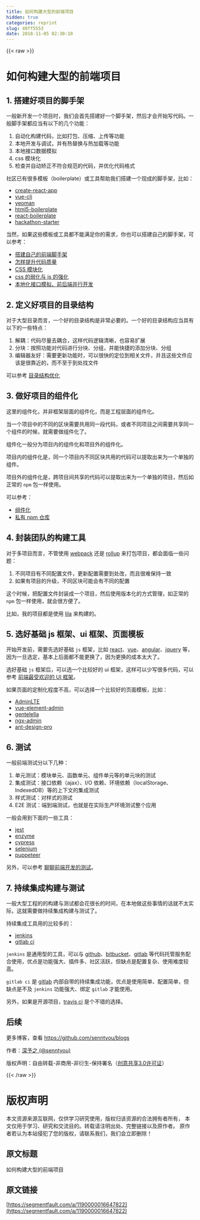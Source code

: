 ```yaml
---
title: 如何构建大型的前端项目
hidden: true
categories: reprint
slug: 40ff5553
date: 2018-11-05 02:30:10
---
```


{{< raw >}}
<h1 id="articleHeader0">&#x5982;&#x4F55;&#x6784;&#x5EFA;&#x5927;&#x578B;&#x7684;&#x524D;&#x7AEF;&#x9879;&#x76EE;</h1><h2 id="articleHeader1">1. &#x642D;&#x5EFA;&#x597D;&#x9879;&#x76EE;&#x7684;&#x811A;&#x624B;&#x67B6;</h2><p>&#x4E00;&#x822C;&#x65B0;&#x5F00;&#x53D1;&#x4E00;&#x4E2A;&#x9879;&#x76EE;&#x65F6;&#xFF0C;&#x6211;&#x4EEC;&#x4F1A;&#x9996;&#x5148;&#x642D;&#x5EFA;&#x597D;&#x4E00;&#x4E2A;&#x811A;&#x624B;&#x67B6;&#xFF0C;&#x7136;&#x540E;&#x624D;&#x4F1A;&#x5F00;&#x59CB;&#x5199;&#x4EE3;&#x7801;&#x3002;&#x4E00;&#x822C;&#x811A;&#x624B;&#x67B6;&#x90FD;&#x5E94;&#x5F53;&#x6709;&#x4EE5;&#x4E0B;&#x7684;&#x51E0;&#x4E2A;&#x529F;&#x80FD;&#xFF1A;</p><ol><li>&#x81EA;&#x52A8;&#x5316;&#x6784;&#x5EFA;&#x4EE3;&#x7801;&#xFF0C;&#x6BD4;&#x5982;&#x6253;&#x5305;&#x3001;&#x538B;&#x7F29;&#x3001;&#x4E0A;&#x4F20;&#x7B49;&#x529F;&#x80FD;</li><li>&#x672C;&#x5730;&#x5F00;&#x53D1;&#x4E0E;&#x8C03;&#x8BD5;&#xFF0C;&#x5E76;&#x6709;&#x70ED;&#x66FF;&#x6362;&#x4E0E;&#x70ED;&#x52A0;&#x8F7D;&#x7B49;&#x529F;&#x80FD;</li><li>&#x672C;&#x5730;&#x63A5;&#x53E3;&#x6570;&#x636E;&#x6A21;&#x62DF;</li><li>css &#x6A21;&#x5757;&#x5316;</li><li>&#x68C0;&#x67E5;&#x5E76;&#x81EA;&#x52A8;&#x77EB;&#x6B63;&#x4E0D;&#x7B26;&#x5408;&#x89C4;&#x8303;&#x7684;&#x4EE3;&#x7801;&#xFF0C;&#x5E76;&#x4F18;&#x5316;&#x4EE3;&#x7801;&#x683C;&#x5F0F;</li></ol><p>&#x793E;&#x533A;&#x5DF2;&#x6709;&#x5F88;&#x591A;&#x6A21;&#x677F;&#xFF08;boilerplate&#xFF09;&#x6216;&#x5DE5;&#x5177;&#x5E2E;&#x52A9;&#x6211;&#x4EEC;&#x642D;&#x5EFA;&#x4E00;&#x4E2A;&#x73B0;&#x6210;&#x7684;&#x811A;&#x624B;&#x67B6;&#xFF0C;&#x6BD4;&#x5982;&#xFF1A;</p><ul><li><a href="https://github.com/facebook/create-react-app" rel="nofollow noreferrer" target="_blank">create-react-app</a></li><li><a href="https://github.com/vuejs/vue-cli" rel="nofollow noreferrer" target="_blank">vue-cli</a></li><li><a href="http://yeoman.io/" rel="nofollow noreferrer" target="_blank">yeoman</a></li><li><a href="https://github.com/h5bp/html5-boilerplate" rel="nofollow noreferrer" target="_blank">html5-boilerplate</a></li><li><a href="https://github.com/react-boilerplate/react-boilerplate" rel="nofollow noreferrer" target="_blank">react-boilerplate</a></li><li><a href="https://github.com/sahat/hackathon-starter" rel="nofollow noreferrer" target="_blank">hackathon-starter</a></li></ul><p>&#x5F53;&#x7136;&#xFF0C;&#x5982;&#x679C;&#x8FD9;&#x4E9B;&#x6A21;&#x677F;&#x6216;&#x5DE5;&#x5177;&#x90FD;&#x4E0D;&#x80FD;&#x6EE1;&#x8DB3;&#x4F60;&#x7684;&#x9700;&#x6C42;&#xFF0C;&#x4F60;&#x4E5F;&#x53EF;&#x4EE5;&#x642D;&#x5EFA;&#x81EA;&#x5DF1;&#x7684;&#x811A;&#x624B;&#x67B6;&#xFF0C;&#x53EF;&#x4EE5;&#x53C2;&#x8003;&#xFF1A;</p><ul><li><a href="https://segmentfault.com/a/1190000016481132">&#x642D;&#x5EFA;&#x81EA;&#x5DF1;&#x7684;&#x524D;&#x7AEF;&#x811A;&#x624B;&#x67B6;</a></li><li><a href="https://segmentfault.com/a/1190000015858432" target="_blank">&#x600E;&#x6837;&#x63D0;&#x5347;&#x4EE3;&#x7801;&#x8D28;&#x91CF;</a></li><li><a href="https://segmentfault.com/a/1190000015403363">CSS &#x6A21;&#x5757;&#x5316;</a></li><li><a href="https://segmentfault.com/a/1190000016422897" target="_blank">css &#x7684;&#x5F31;&#x5316;&#x4E0E; js &#x7684;&#x5F3A;&#x5316;</a></li><li><a href="https://segmentfault.com/a/1190000015297352">&#x672C;&#x5730;&#x5316;&#x63A5;&#x53E3;&#x6A21;&#x62DF;&#x3001;&#x524D;&#x540E;&#x7AEF;&#x5E76;&#x884C;&#x5F00;&#x53D1;</a></li></ul><h2 id="articleHeader2">2. &#x5B9A;&#x4E49;&#x597D;&#x9879;&#x76EE;&#x7684;&#x76EE;&#x5F55;&#x7ED3;&#x6784;</h2><p>&#x5BF9;&#x4E8E;&#x5927;&#x578B;&#x76EE;&#x5F55;&#x800C;&#x8A00;&#xFF0C;&#x4E00;&#x4E2A;&#x597D;&#x7684;&#x76EE;&#x5F55;&#x7ED3;&#x6784;&#x662F;&#x975E;&#x5E38;&#x5FC5;&#x8981;&#x7684;&#x3002;&#x4E00;&#x4E2A;&#x597D;&#x7684;&#x76EE;&#x5F55;&#x7ED3;&#x6784;&#x5E94;&#x5F53;&#x5177;&#x6709;&#x4EE5;&#x4E0B;&#x7684;&#x4E00;&#x4E9B;&#x7279;&#x70B9;&#xFF1A;</p><ol><li>&#x89E3;&#x8026;&#xFF1A;&#x4EE3;&#x7801;&#x5C3D;&#x91CF;&#x53BB;&#x8026;&#x5408;&#xFF0C;&#x8FD9;&#x6837;&#x4EE3;&#x7801;&#x903B;&#x8F91;&#x6E05;&#x6670;&#xFF0C;&#x4E5F;&#x5BB9;&#x6613;&#x6269;&#x5C55;</li><li>&#x5206;&#x5757;&#xFF1A;&#x6309;&#x7167;&#x529F;&#x80FD;&#x5BF9;&#x4EE3;&#x7801;&#x8FDB;&#x884C;&#x5206;&#x5757;&#x3001;&#x5206;&#x7EC4;&#xFF0C;&#x5E76;&#x80FD;&#x5FEB;&#x6377;&#x7684;&#x6DFB;&#x52A0;&#x5206;&#x5757;&#x3001;&#x5206;&#x7EC4;</li><li>&#x7F16;&#x8F91;&#x5668;&#x53CB;&#x597D;&#xFF1A;&#x9700;&#x8981;&#x66F4;&#x65B0;&#x529F;&#x80FD;&#x65F6;&#xFF0C;&#x53EF;&#x4EE5;&#x5F88;&#x5FEB;&#x7684;&#x5B9A;&#x4F4D;&#x5230;&#x76F8;&#x5173;&#x6587;&#x4EF6;&#xFF0C;&#x5E76;&#x4E14;&#x8FD9;&#x4E9B;&#x6587;&#x4EF6;&#x5E94;&#x8BE5;&#x662F;&#x5F88;&#x9760;&#x8FD1;&#x7684;&#xFF0C;&#x800C;&#x4E0D;&#x81F3;&#x4E8E;&#x5230;&#x5904;&#x627E;&#x6587;&#x4EF6;</li></ol><p>&#x53EF;&#x4EE5;&#x53C2;&#x8003; <a href="https://segmentfault.com/a/1190000015816534" target="_blank">&#x76EE;&#x5F55;&#x7ED3;&#x6784;&#x4F18;&#x5316;</a></p><h2 id="articleHeader3">3. &#x505A;&#x597D;&#x9879;&#x76EE;&#x7684;&#x7EC4;&#x4EF6;&#x5316;</h2><p>&#x8FD9;&#x91CC;&#x7684;&#x7EC4;&#x4EF6;&#x5316;&#xFF0C;&#x5E76;&#x975E;&#x6846;&#x67B6;&#x5C42;&#x9762;&#x7684;&#x7EC4;&#x4EF6;&#x5316;&#xFF0C;&#x800C;&#x662F;&#x5DE5;&#x7A0B;&#x5C42;&#x9762;&#x7684;&#x7EC4;&#x4EF6;&#x5316;&#x3002;</p><p>&#x5F53;&#x4E00;&#x4E2A;&#x9879;&#x76EE;&#x4E2D;&#x7684;&#x4E0D;&#x540C;&#x7684;&#x533A;&#x5757;&#x9700;&#x8981;&#x5171;&#x7528;&#x540C;&#x4E00;&#x6BB5;&#x4EE3;&#x7801;&#xFF0C;&#x6216;&#x8005;&#x4E0D;&#x540C;&#x9879;&#x76EE;&#x4E4B;&#x95F4;&#x9700;&#x8981;&#x5171;&#x4EAB;&#x540C;&#x4E00;&#x4E2A;&#x7EC4;&#x4EF6;&#x7684;&#x65F6;&#x5019;&#xFF0C;&#x5C31;&#x9700;&#x8981;&#x505A;&#x7EC4;&#x4EF6;&#x5316;&#x4E86;&#x3002;</p><p>&#x7EC4;&#x4EF6;&#x5316;&#x4E00;&#x822C;&#x5206;&#x4E3A;&#x9879;&#x76EE;&#x5185;&#x7684;&#x7EC4;&#x4EF6;&#x5316;&#x548C;&#x9879;&#x76EE;&#x5916;&#x7684;&#x7EC4;&#x4EF6;&#x5316;&#x3002;</p><p>&#x9879;&#x76EE;&#x5185;&#x7684;&#x7EC4;&#x4EF6;&#x5316;&#x662F;&#xFF0C;&#x540C;&#x4E00;&#x4E2A;&#x9879;&#x76EE;&#x5185;&#x4E0D;&#x540C;&#x533A;&#x5757;&#x5171;&#x7528;&#x7684;&#x4EE3;&#x7801;&#x53EF;&#x4EE5;&#x63D0;&#x53D6;&#x51FA;&#x6765;&#x4E3A;&#x4E00;&#x4E2A;&#x5355;&#x72EC;&#x7684;&#x7EC4;&#x4EF6;&#x3002;</p><p>&#x9879;&#x76EE;&#x5916;&#x7684;&#x7EC4;&#x4EF6;&#x5316;&#x662F;&#xFF0C;&#x8DE8;&#x9879;&#x76EE;&#x95F4;&#x5171;&#x4EAB;&#x7684;&#x4EE3;&#x7801;&#x53EF;&#x4EE5;&#x63D0;&#x53D6;&#x51FA;&#x6765;&#x4E3A;&#x4E00;&#x4E2A;&#x5355;&#x72EC;&#x7684;&#x9879;&#x76EE;&#xFF0C;&#x7136;&#x540E;&#x5982;&#x6B63;&#x5E38;&#x7684; <code>npm</code> &#x5305;&#x4E00;&#x6837;&#x4F7F;&#x7528;&#x3002;</p><p>&#x53EF;&#x4EE5;&#x53C2;&#x8003;&#xFF1A;</p><ul><li><a href="https://segmentfault.com/a/1190000015297823">&#x7EC4;&#x4EF6;&#x5316;</a></li><li><a href="https://segmentfault.com/a/1190000015297864" target="_blank">&#x79C1;&#x6709; npm &#x4ED3;&#x5E93;</a></li></ul><h2 id="articleHeader4">4. &#x5C01;&#x88C5;&#x56E2;&#x961F;&#x7684;&#x6784;&#x5EFA;&#x5DE5;&#x5177;</h2><p>&#x5BF9;&#x4E8E;&#x591A;&#x9879;&#x76EE;&#x800C;&#x8A00;&#xFF0C;&#x4E0D;&#x7BA1;&#x4F7F;&#x7528; <a href="https://github.com/webpack/webpack" rel="nofollow noreferrer" target="_blank">webpack</a> &#x8FD8;&#x662F; <a href="https://github.com/rollup/rollup" rel="nofollow noreferrer" target="_blank">rollup</a> &#x6765;&#x6253;&#x5305;&#x9879;&#x76EE;&#xFF0C;&#x90FD;&#x4F1A;&#x9762;&#x4E34;&#x4E00;&#x4E9B;&#x95EE;&#x9898;&#xFF1A;</p><ol><li>&#x4E0D;&#x540C;&#x9879;&#x76EE;&#x6709;&#x4E0D;&#x540C;&#x914D;&#x7F6E;&#x6587;&#x4EF6;&#xFF0C;&#x66F4;&#x65B0;&#x914D;&#x7F6E;&#x9700;&#x8981;&#x5230;&#x5904;&#x6539;&#xFF0C;&#x800C;&#x4E14;&#x5F88;&#x96BE;&#x4FDD;&#x6301;&#x4E00;&#x81F4;</li><li>&#x5982;&#x679C;&#x6709;&#x9879;&#x76EE;&#x7684;&#x5347;&#x7EA7;&#xFF0C;&#x4E0D;&#x540C;&#x533A;&#x5757;&#x53EF;&#x80FD;&#x4F1A;&#x6709;&#x4E0D;&#x540C;&#x7684;&#x914D;&#x7F6E;</li></ol><p>&#x8FD9;&#x4E2A;&#x65F6;&#x5019;&#xFF0C;&#x628A;&#x914D;&#x7F6E;&#x6587;&#x4EF6;&#x5C01;&#x88C5;&#x6210;&#x4E00;&#x4E2A;&#x9879;&#x76EE;&#xFF0C;&#x7136;&#x540E;&#x4F7F;&#x7528;&#x7248;&#x672C;&#x5316;&#x7684;&#x65B9;&#x5F0F;&#x7BA1;&#x7406;&#xFF0C;&#x5982;&#x6B63;&#x5E38;&#x7684; <code>npm</code> &#x5305;&#x4E00;&#x6837;&#x4F7F;&#x7528;&#xFF0C;&#x5C31;&#x4F1A;&#x5F88;&#x65B9;&#x4FBF;&#x4E86;&#x3002;</p><p>&#x6BD4;&#x5982;&#xFF0C;&#x6211;&#x7684;&#x9879;&#x76EE;&#x90FD;&#x662F;&#x4F7F;&#x7528; <a href="https://github.com/senntyou/lila" rel="nofollow noreferrer" target="_blank">lila</a> &#x6765;&#x6784;&#x5EFA;&#x7684;&#x3002;</p><h2 id="articleHeader5">5. &#x9009;&#x597D;&#x57FA;&#x7840; js &#x6846;&#x67B6;&#x3001;ui &#x6846;&#x67B6;&#x3001;&#x9875;&#x9762;&#x6A21;&#x677F;</h2><p>&#x5F00;&#x59CB;&#x5F00;&#x53D1;&#x524D;&#xFF0C;&#x9700;&#x8981;&#x5148;&#x9009;&#x597D;&#x57FA;&#x7840; <code>js</code> &#x6846;&#x67B6;&#xFF0C;&#x6BD4;&#x5982; <a href="https://github.com/facebook/react" rel="nofollow noreferrer" target="_blank">react</a>&#x3001;<a href="https://github.com/vuejs/vue" rel="nofollow noreferrer" target="_blank">vue</a>&#x3001;<a href="https://github.com/angular/angular" rel="nofollow noreferrer" target="_blank">angular</a>&#x3001;<a href="https://github.com/jquery/jquery" rel="nofollow noreferrer" target="_blank">jquery</a> &#x7B49;&#xFF0C;&#x56E0;&#x4E3A;&#x4E00;&#x65E6;&#x9009;&#x5B9A;&#xFF0C;&#x57FA;&#x672C;&#x4E0A;&#x540E;&#x9762;&#x90FD;&#x4E0D;&#x80FD;&#x66F4;&#x6362;&#x4E86;&#xFF0C;&#x56E0;&#x4E3A;&#x66F4;&#x6362;&#x7684;&#x6210;&#x672C;&#x592A;&#x5927;&#x4E86;&#x3002;</p><p>&#x9009;&#x597D;&#x57FA;&#x7840; <code>js</code> &#x6846;&#x67B6;&#x540E;&#xFF0C;&#x53EF;&#x4EE5;&#x9009;&#x4E00;&#x4E2A;&#x6BD4;&#x8F83;&#x597D;&#x7684; ui &#x6846;&#x67B6;&#xFF0C;&#x8FD9;&#x6837;&#x53EF;&#x4EE5;&#x5C11;&#x5199;&#x5F88;&#x591A;&#x4EE3;&#x7801;&#xFF0C;&#x53EF;&#x4EE5;&#x53C2;&#x8003; <a href="https://segmentfault.com/a/1190000016334838">&#x524D;&#x7AEF;&#x6700;&#x53D7;&#x6B22;&#x8FCE;&#x7684; UI &#x6846;&#x67B6;</a>&#x3002;</p><p>&#x5982;&#x679C;&#x9875;&#x9762;&#x7684;&#x5B9A;&#x5236;&#x5316;&#x7A0B;&#x5EA6;&#x4E0D;&#x9AD8;&#xFF0C;&#x53EF;&#x4EE5;&#x9009;&#x62E9;&#x4E00;&#x4E2A;&#x6BD4;&#x8F83;&#x597D;&#x7684;&#x9875;&#x9762;&#x6A21;&#x677F;&#xFF0C;&#x6BD4;&#x5982;&#xFF1A;</p><ul><li><a href="https://github.com/almasaeed2010/AdminLTE" rel="nofollow noreferrer" target="_blank">AdminLTE</a></li><li><a href="https://github.com/PanJiaChen/vue-element-admin" rel="nofollow noreferrer" target="_blank">vue-element-admin</a></li><li><a href="https://github.com/puikinsh/gentelella" rel="nofollow noreferrer" target="_blank">gentelella</a></li><li><a href="https://github.com/akveo/ngx-admin" rel="nofollow noreferrer" target="_blank">ngx-admin</a></li><li><a href="https://github.com/ant-design/ant-design-pro" rel="nofollow noreferrer" target="_blank">ant-design-pro</a></li></ul><h2 id="articleHeader6">6. &#x6D4B;&#x8BD5;</h2><p>&#x4E00;&#x822C;&#x524D;&#x7AEF;&#x6D4B;&#x8BD5;&#x5206;&#x4EE5;&#x4E0B;&#x51E0;&#x79CD;&#xFF1A;</p><ol><li>&#x5355;&#x5143;&#x6D4B;&#x8BD5;&#xFF1A;&#x6A21;&#x5757;&#x5355;&#x5143;&#x3001;&#x51FD;&#x6570;&#x5355;&#x5143;&#x3001;&#x7EC4;&#x4EF6;&#x5355;&#x5143;&#x7B49;&#x7684;&#x5355;&#x5143;&#x5757;&#x7684;&#x6D4B;&#x8BD5;</li><li>&#x96C6;&#x6210;&#x6D4B;&#x8BD5;&#xFF1A;&#x63A5;&#x53E3;&#x4F9D;&#x8D56;&#xFF08;ajax&#xFF09;&#x3001;I/O &#x4F9D;&#x8D56;&#x3001;&#x73AF;&#x5883;&#x4F9D;&#x8D56;&#xFF08;localStorage&#x3001;IndexedDB&#xFF09;&#x7B49;&#x7684;&#x4E0A;&#x4E0B;&#x6587;&#x7684;&#x96C6;&#x6210;&#x6D4B;&#x8BD5;</li><li>&#x6837;&#x5F0F;&#x6D4B;&#x8BD5;&#xFF1A;&#x5BF9;&#x6837;&#x5F0F;&#x7684;&#x6D4B;&#x8BD5;</li><li>E2E &#x6D4B;&#x8BD5;&#xFF1A;&#x7AEF;&#x5230;&#x7AEF;&#x6D4B;&#x8BD5;&#xFF0C;&#x4E5F;&#x5C31;&#x662F;&#x5728;&#x5B9E;&#x9645;&#x751F;&#x4EA7;&#x73AF;&#x5883;&#x6D4B;&#x8BD5;&#x6574;&#x4E2A;&#x5E94;&#x7528;</li></ol><p>&#x4E00;&#x822C;&#x4F1A;&#x7528;&#x5230;&#x4E0B;&#x9762;&#x7684;&#x4E00;&#x4E9B;&#x5DE5;&#x5177;&#xFF1A;</p><ul><li><a href="https://github.com/facebook/jest" rel="nofollow noreferrer" target="_blank">jest</a></li><li><a href="https://github.com/airbnb/enzyme" rel="nofollow noreferrer" target="_blank">enzyme</a></li><li><a href="https://github.com/cypress-io/cypress" rel="nofollow noreferrer" target="_blank">cypress</a></li><li><a href="https://github.com/SeleniumHQ/selenium" rel="nofollow noreferrer" target="_blank">selenium</a></li><li><a href="https://github.com/GoogleChrome/puppeteer" rel="nofollow noreferrer" target="_blank">puppeteer</a></li></ul><p>&#x53E6;&#x5916;&#xFF0C;&#x53EF;&#x4EE5;&#x53C2;&#x8003; <a href="https://www.jianshu.com/p/1b99af371e66" rel="nofollow noreferrer" target="_blank">&#x804A;&#x804A;&#x524D;&#x7AEF;&#x5F00;&#x53D1;&#x7684;&#x6D4B;&#x8BD5;</a>&#x3002;</p><h2 id="articleHeader7">7. &#x6301;&#x7EED;&#x96C6;&#x6210;&#x6784;&#x5EFA;&#x4E0E;&#x6D4B;&#x8BD5;</h2><p>&#x4E00;&#x822C;&#x5927;&#x578B;&#x5DE5;&#x7A0B;&#x7684;&#x7684;&#x6784;&#x5EFA;&#x4E0E;&#x6D4B;&#x8BD5;&#x90FD;&#x4F1A;&#x82B1;&#x5F88;&#x957F;&#x7684;&#x65F6;&#x95F4;&#xFF0C;&#x5728;&#x672C;&#x5730;&#x505A;&#x8FD9;&#x4E9B;&#x4E8B;&#x60C5;&#x7684;&#x8BDD;&#x5C31;&#x4E0D;&#x592A;&#x5B9E;&#x9645;&#xFF0C;&#x8FD9;&#x5C31;&#x9700;&#x8981;&#x505A;&#x6301;&#x7EED;&#x96C6;&#x6210;&#x6784;&#x5EFA;&#x4E0E;&#x6D4B;&#x8BD5;&#x4E86;&#x3002;</p><p>&#x6301;&#x7EED;&#x96C6;&#x6210;&#x5DE5;&#x5177;&#x7528;&#x7684;&#x6BD4;&#x8F83;&#x591A;&#x7684;&#xFF1A;</p><ul><li><a href="https://jenkins.io/" rel="nofollow noreferrer" target="_blank">jenkins</a></li><li><a href="https://docs.gitlab.com/ee/ci/" rel="nofollow noreferrer" target="_blank">gitlab ci</a></li></ul><p><code>jenkins</code> &#x662F;&#x901A;&#x7528;&#x578B;&#x7684;&#x5DE5;&#x5177;&#xFF0C;&#x53EF;&#x4EE5;&#x4E0E; <a href="https://github.com" rel="nofollow noreferrer" target="_blank">github</a>&#x3001;<a href="https://bitbucket.org/" rel="nofollow noreferrer" target="_blank">bitbucket</a>&#x3001;<a href="https://about.gitlab.com/" rel="nofollow noreferrer" target="_blank">gitlab</a> &#x7B49;&#x4EE3;&#x7801;&#x6258;&#x7BA1;&#x670D;&#x52A1;&#x914D;&#x5408;&#x4F7F;&#x7528;&#xFF0C;&#x4F18;&#x70B9;&#x662F;&#x529F;&#x80FD;&#x5F3A;&#x5927;&#x3001;&#x63D2;&#x4EF6;&#x591A;&#x3001;&#x793E;&#x533A;&#x6D3B;&#x8DC3;&#xFF0C;&#x4F46;&#x7F3A;&#x70B9;&#x662F;&#x914D;&#x7F6E;&#x590D;&#x6742;&#x3001;&#x4F7F;&#x7528;&#x96BE;&#x5EA6;&#x8F83;&#x9AD8;&#x3002;</p><p><code>gitlab ci</code> &#x662F; <a href="https://about.gitlab.com/" rel="nofollow noreferrer" target="_blank">gitlab</a> &#x5185;&#x90E8;&#x81EA;&#x5E26;&#x7684;&#x6301;&#x7EED;&#x96C6;&#x6210;&#x529F;&#x80FD;&#xFF0C;&#x4F18;&#x70B9;&#x662F;&#x4F7F;&#x7528;&#x7B80;&#x5355;&#x3001;&#x914D;&#x7F6E;&#x7B80;&#x5355;&#xFF0C;&#x4F46;&#x7F3A;&#x70B9;&#x662F;&#x4E0D;&#x53CA; <code>jenkins</code> &#x529F;&#x80FD;&#x5F3A;&#x5927;&#x3001;&#x7ED1;&#x5B9A; <code>gitlab</code> &#x624D;&#x80FD;&#x4F7F;&#x7528;&#x3002;</p><p>&#x53E6;&#x5916;&#xFF0C;&#x5982;&#x679C;&#x662F;&#x5F00;&#x6E90;&#x9879;&#x76EE;&#xFF0C;<a href="https://www.travis-ci.org/" rel="nofollow noreferrer" target="_blank">travis ci</a> &#x662F;&#x4E2A;&#x4E0D;&#x9519;&#x7684;&#x9009;&#x62E9;&#x3002;</p><h2 id="articleHeader8">&#x540E;&#x7EED;</h2><p>&#x66F4;&#x591A;&#x535A;&#x5BA2;&#xFF0C;&#x67E5;&#x770B; <a href="https://github.com/senntyou/blogs" rel="nofollow noreferrer" target="_blank">https://github.com/senntyou/blogs</a></p><p>&#x4F5C;&#x8005;&#xFF1A;<a href="https://github.com/senntyou" rel="nofollow noreferrer" target="_blank">&#x6DF1;&#x4E88;&#x4E4B; (@senntyou)</a></p><p>&#x7248;&#x6743;&#x58F0;&#x660E;&#xFF1A;&#x81EA;&#x7531;&#x8F6C;&#x8F7D;-&#x975E;&#x5546;&#x7528;-&#x975E;&#x884D;&#x751F;-&#x4FDD;&#x6301;&#x7F72;&#x540D;&#xFF08;<a href="https://creativecommons.org/licenses/by-nc-nd/3.0/deed.zh" rel="nofollow noreferrer" target="_blank">&#x521B;&#x610F;&#x5171;&#x4EAB;3.0&#x8BB8;&#x53EF;&#x8BC1;</a>&#xFF09;</p>
{{< /raw >}}

# 版权声明
本文资源来源互联网，仅供学习研究使用，版权归该资源的合法拥有者所有，
本文仅用于学习、研究和交流目的。转载请注明出处、完整链接以及原作者。
原作者若认为本站侵犯了您的版权，请联系我们，我们会立即删除！

## 原文标题
如何构建大型的前端项目

## 原文链接
[https://segmentfault.com/a/1190000016647822](https://segmentfault.com/a/1190000016647822)

